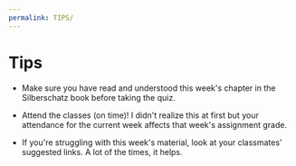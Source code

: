 ```yaml
---
permalink: TIPS/
---
```


# Tips

* Make sure you have read and understood this week's chapter in the Silberschatz book before taking the quiz.

* Attend the classes (on time)! I didn't realize this at first but your attendance for the current week affects that week's assignment grade.

* If you're struggling with this week's material, look at your classmates' suggested links. A lot of the times, it helps.

